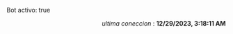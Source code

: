 <p>Bot activo: true</p>
<p align="right"><i>ultima coneccion</i> : <b>12/29/2023, 3:18:11 AM</b></p>

